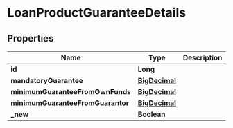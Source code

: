 # LoanProductGuaranteeDetails

## Properties
Name | Type | Description | Notes
------------ | ------------- | ------------- | -------------
**id** | **Long** |  |  [optional]
**mandatoryGuarantee** | [**BigDecimal**](BigDecimal.md) |  |  [optional]
**minimumGuaranteeFromOwnFunds** | [**BigDecimal**](BigDecimal.md) |  |  [optional]
**minimumGuaranteeFromGuarantor** | [**BigDecimal**](BigDecimal.md) |  |  [optional]
**_new** | **Boolean** |  |  [optional]
